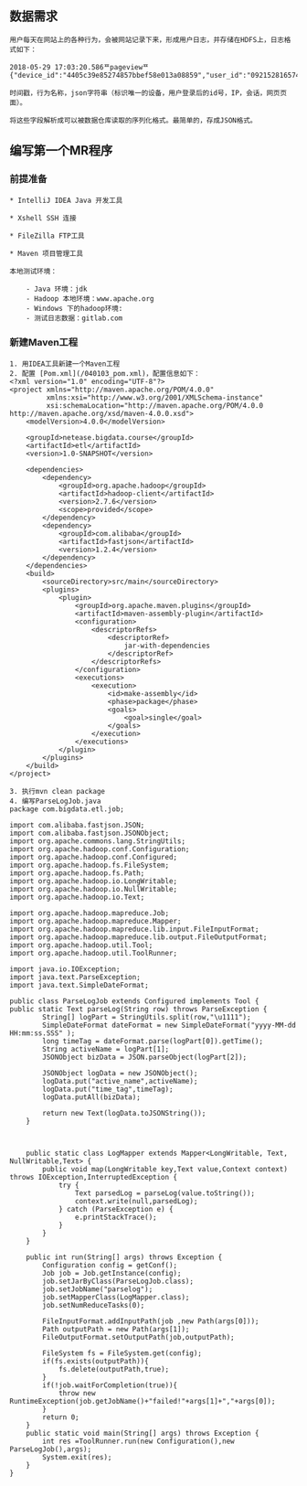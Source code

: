 ## 数据需求

	用户每天在网站上的各种行为，会被网站记录下来，形成用户日志，并存储在HDFS上，日志格式如下：

```
2018-05-29 17:03:20.586ᄑpageviewᄑ{"device_id":"4405c39e85274857bbef58e013a08859","user_id":"0921528165741295","ip":"61.53.69.195","session_id":"9d6dc377216249e4a8f33a44eef7576d","req_url":"http://www.bigdataclass.com/my/0921528165741295"}
```
	
	时间戳，行为名称，json字符串（标识唯一的设备，用户登录后的id号，IP，会话，网页页面）。

	将这些字段解析成可以被数据仓库读取的序列化格式。最简单的，存成JSON格式。 

## 编写第一个MR程序

### 前提准备

	* IntelliJ IDEA Java 开发工具

	* Xshell SSH 连接

	* FileZilla FTP工具

	* Maven 项目管理工具
	
	本地测试环境：
	
		- Java 环境：jdk
		- Hadoop 本地环境：www.apache.org
		- Windows 下的hadoop环境: 
		- 测试日志数据：gitlab.com


### 新建Maven工程

	1. 用IDEA工具新建一个Maven工程
	2. 配置 [Pom.xml](/040103_pom.xml)，配置信息如下：
	<?xml version="1.0" encoding="UTF-8"?>
	<project xmlns="http://maven.apache.org/POM/4.0.0"
	         xmlns:xsi="http://www.w3.org/2001/XMLSchema-instance"
	         xsi:schemaLocation="http://maven.apache.org/POM/4.0.0 http://maven.apache.org/xsd/maven-4.0.0.xsd">
	    <modelVersion>4.0.0</modelVersion>
	
	    <groupId>netease.bigdata.course</groupId>
	    <artifactId>etl</artifactId>
	    <version>1.0-SNAPSHOT</version>
	
	    <dependencies>
	        <dependency>
	            <groupId>org.apache.hadoop</groupId>
	            <artifactId>hadoop-client</artifactId>
	            <version>2.7.6</version>
	            <scope>provided</scope>
	        </dependency>
	        <dependency>
	            <groupId>com.alibaba</groupId>
	            <artifactId>fastjson</artifactId>
	            <version>1.2.4</version>
	        </dependency>
	    </dependencies>
	    <build>
	        <sourceDirectory>src/main</sourceDirectory>
	        <plugins>
	            <plugin>
	                <groupId>org.apache.maven.plugins</groupId>
	                <artifactId>maven-assembly-plugin</artifactId>
	                <configuration>
	                    <descriptorRefs>
	                        <descriptorRef>
	                            jar-with-dependencies
	                        </descriptorRef>
	                    </descriptorRefs>
	                </configuration>
	                <executions>
	                    <execution>
	                        <id>make-assembly</id>
	                        <phase>package</phase>
	                        <goals>
	                            <goal>single</goal>
	                        </goals>
	                    </execution>
	                </executions>
	            </plugin>
	        </plugins>
	    </build>
	</project>

	3. 执行mvn clean package
	4. 编写ParseLogJob.java
	package com.bigdata.etl.job;
	
	import com.alibaba.fastjson.JSON;
	import com.alibaba.fastjson.JSONObject;
	import org.apache.commons.lang.StringUtils;
	import org.apache.hadoop.conf.Configuration;
	import org.apache.hadoop.conf.Configured;
	import org.apache.hadoop.fs.FileSystem;
	import org.apache.hadoop.fs.Path;
	import org.apache.hadoop.io.LongWritable;
	import org.apache.hadoop.io.NullWritable;
	import org.apache.hadoop.io.Text;
	
	import org.apache.hadoop.mapreduce.Job;
	import org.apache.hadoop.mapreduce.Mapper;
	import org.apache.hadoop.mapreduce.lib.input.FileInputFormat;
	import org.apache.hadoop.mapreduce.lib.output.FileOutputFormat;
	import org.apache.hadoop.util.Tool;
	import org.apache.hadoop.util.ToolRunner;
	
	import java.io.IOException;
	import java.text.ParseException;
	import java.text.SimpleDateFormat;
	
	public class ParseLogJob extends Configured implements Tool {
    public static Text parseLog(String row) throws ParseException {
	        String[] logPart = StringUtils.split(row,"\u1111");
	        SimpleDateFormat dateFormat = new SimpleDateFormat("yyyy-MM-dd HH:mm:ss.SSS" );
	        long timeTag = dateFormat.parse(logPart[0]).getTime();
	        String activeName = logPart[1];
	        JSONObject bizData = JSON.parseObject(logPart[2]);
	
	        JSONObject logData = new JSONObject();
	        logData.put("active_name",activeName);
	        logData.put("time_tag",timeTag);
	        logData.putAll(bizData);
	
	        return new Text(logData.toJSONString());
	    }
	
	
	
	    public static class LogMapper extends Mapper<LongWritable, Text, NullWritable,Text> {
	        public void map(LongWritable key,Text value,Context context) throws IOException,InterruptedException {
	            try {
	                Text parsedLog = parseLog(value.toString());
	                context.write(null,parsedLog);
	            } catch (ParseException e) {
	                e.printStackTrace();
	            }
	        }
	    }
	
	    public int run(String[] args) throws Exception {
	        Configuration config = getConf();
	        Job job = Job.getInstance(config);
	        job.setJarByClass(ParseLogJob.class);
	        job.setJobName("parselog");
	        job.setMapperClass(LogMapper.class);
	        job.setNumReduceTasks(0);
	
	        FileInputFormat.addInputPath(job ,new Path(args[0]));
	        Path outputPath = new Path(args[1]);
	        FileOutputFormat.setOutputPath(job,outputPath);
	
	        FileSystem fs = FileSystem.get(config);
	        if(fs.exists(outputPath)){
	            fs.delete(outputPath,true);
	        }
	        if(!job.waitForCompletion(true)){
	            throw new RuntimeException(job.getJobName()+"failed!"+args[1]+","+args[0]);
	        }
	        return 0;
	    }
	    public static void main(String[] args) throws Exception {
	        int res =ToolRunner.run(new Configuration(),new ParseLogJob(),args);
	        System.exit(res);
	    }
	}
